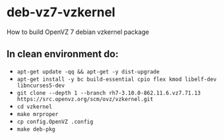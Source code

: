 # deb-vz7-vzkernel
How to build OpenVZ 7 debian vzkernel package

## In clean environment do:

- `apt-get update -qq && apt-get -y dist-upgrade`
- `apt-get install -y bc build-essential cpio flex kmod libelf-dev libncurses5-dev`
- `git clone --depth 1 --branch rh7-3.10.0-862.11.6.vz7.71.13  https://src.openvz.org/scm/ovz/vzkernel.git`
- `cd vzkernel`
- `make mrproper`
- `cp config.OpenVZ .config`
- `make deb-pkg`
